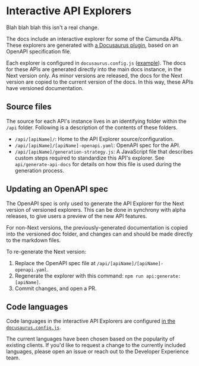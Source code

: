 # Interactive API Explorers

Blah blah blah this isn't a real change.

The docs include an interactive explorer for some of the Camunda APIs. These explorers are generated with [a Docusaurus plugin](https://github.com/PaloAltoNetworks/docusaurus-openapi-docs/), based on an OpenAPI specification file.

Each explorer is configured in `docusaurus.config.js` ([example](https://github.com/camunda/camunda-docs/blob/f71d68e0fa6681d334e4fd1bf86a077f456f35f0/docusaurus.config.js#L151-L169)). The docs for these APIs are generated directly into the main docs instance, in the Next version only. As minor versions are released, the docs for the Next version are copied to the current version of the docs. In this way, these APIs have versioned documentation.

## Source files

The source for each API's instance lives in an identifying folder within the `/api` folder. Following is a description of the contents of these folders.

- `/api/[apiName]/`: Home to the API Explorer source/configuration.
- `/api/[apiName]/[apiName]-openapi.yaml`: OpenAPI spec for the API.
- `/api/[apiName]/generation-strategy.js`: A JavaScript file that describes custom steps required to standardize this API's explorer.
  See `api/generate-api-docs` for details on how this file is used during the generation process.

## Updating an OpenAPI spec

The OpenAPI spec is only used to generate the API Explorer for the Next version of versioned explorers. This can be done in synchrony with alpha releases, to give users a preview of the new API features.

For non-Next versions, the previously-generated documentation is copied into the versioned doc folder, and changes can and should be made directly to the markdown files.

To re-generate the Next version:

1. Replace the OpenAPI spec file at `/api/[apiName]/[apiName]-openapi.yaml`.
2. Regenerate the explorer with this command:
   `npm run api:generate:[apiName]`.
3. Commit changes, and open a PR.

## Code languages

Code languages in the interactive API Explorers are configured [in the `docusaurus.config.js`](https://github.com/camunda/camunda-docs/blob/511cf0c26b93bb3076834d87a216609bd8f28548/docusaurus.config.js#L274).

The current languages have been chosen based on the popularity of existing clients. If you'd like to request a change to the currently included languages, please open an issue or reach out to the Developer Experience team.
